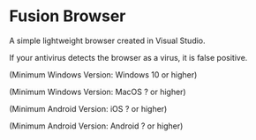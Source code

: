 # Fusion Browser
A simple lightweight browser created in Visual Studio.

If your antivirus detects the browser as a virus, it is false positive.

(Minimum Windows Version: Windows 10 or higher)

(Minimum Windows Version: MacOS ? or higher)

(Minimum Android Version: iOS ? or higher)

(Minimum Android Version: Android ? or higher)
